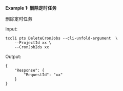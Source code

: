 **Example 1: 删除定时任务**

删除定时任务

Input: 

```
tccli pts DeleteCronJobs --cli-unfold-argument  \
    --ProjectId xx \
    --CronJobIds xx
```

Output: 
```
{
    "Response": {
        "RequestId": "xx"
    }
}
```

